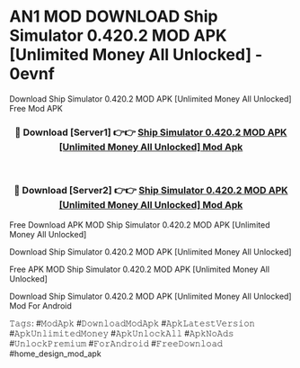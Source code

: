 # AN1 MOD DOWNLOAD Ship Simulator 0.420.2 MOD APK [Unlimited Money All Unlocked] - 0evnf
Download Ship Simulator 0.420.2 MOD APK [Unlimited Money All Unlocked] Free Mod APK

<div align="center">
<h3>🔴 Download [Server1] 👉👉 <a href="https://apk-comot.site?title=Ship_Simulator_0.420.2_MOD_APK_[Unlimited_Money_All_Unlocked]">Ship Simulator 0.420.2 MOD APK [Unlimited Money All Unlocked] Mod Apk</a></h3><br>

<h3>🔴 Download [Server2] 👉👉 <a href="https://apk-comot.site?title=Ship_Simulator_0.420.2_MOD_APK_[Unlimited_Money_All_Unlocked]">Ship Simulator 0.420.2 MOD APK [Unlimited Money All Unlocked] Mod Apk</a></h3>
</div>


Free Download APK MOD Ship Simulator 0.420.2 MOD APK [Unlimited Money All Unlocked]

Download Ship Simulator 0.420.2 MOD APK [Unlimited Money All Unlocked] 

Free APK MOD Ship Simulator 0.420.2 MOD APK [Unlimited Money All Unlocked] 

Download Ship Simulator 0.420.2 MOD APK [Unlimited Money All Unlocked] Mod For Android

𝚃𝚊𝚐𝚜: #𝙼𝚘𝚍𝙰𝚙𝚔 #𝙳𝚘𝚠𝚗𝚕𝚘𝚊𝚍𝙼𝚘𝚍𝙰𝚙𝚔 #𝙰𝚙𝚔𝙻𝚊𝚝𝚎𝚜𝚝𝚅𝚎𝚛𝚜𝚒𝚘𝚗 #𝙰𝚙𝚔𝚄𝚗𝚕𝚒𝚖𝚒𝚝𝚎𝚍𝙼𝚘𝚗𝚎𝚢 #𝙰𝚙𝚔𝚄𝚗𝚕𝚘𝚌𝚔𝙰𝚕𝚕 #𝙰𝚙𝚔𝙽𝚘𝙰𝚍𝚜 #𝚄𝚗𝚕𝚘𝚌𝚔𝙿𝚛𝚎𝚖𝚒𝚞𝚖 #𝙵𝚘𝚛𝙰𝚗𝚍𝚛𝚘𝚒𝚍 #𝙵𝚛𝚎𝚎𝙳𝚘𝚠𝚗𝚕𝚘𝚊𝚍 #home_design_mod_apk